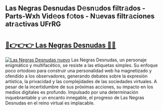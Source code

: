 ## Las Negras Desnudas D𝚎sn𝚞dos filtr𝚊dos - Parts-Wxh Vid𝚎os f𝚘tos - N𝚞evas filtr𝚊ciones atr𝚊ctivas UFrRG

# <h2><a href="http://mb0luu.tromn.icu/?c=Las+Negras+Desnudas">🔗👉👉👉 Las Negras Desnudas 🔗🔗</a></h2>

[![Las Negras Desnudas nuevo](https://i.imgur.com/pEAQMta.gif)](http://mb0luu.tromn.icu/?c=Las+Negras+Desnudas)
Las Negras Desnudas, un personaje enigmático y multifacético, se resiste a las etiquetas simples. Su enfoque poco ortodoxo para construir una personalidad web ha magnetizado y ofendido a los observadores, generando debates sobre la expresión artística, la privacidad y las complejidades de las sociedades virtuales. A pesar de la incertidumbre de sus próximas acciones, su impacto en los medios digitales es profundo. Impulsado por una determinación inquebrantable y un encanto innegable, el progreso de Las Negras Desnudas en el reino virtual es implacable.
